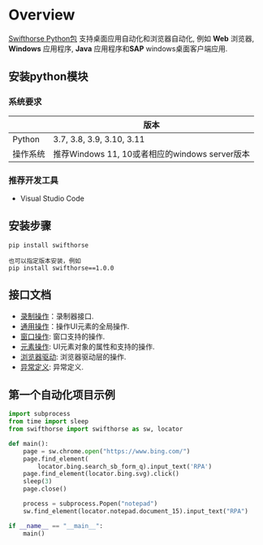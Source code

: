 # Overview  

[Swifthorse Python包](https://pypi.org/project/swifthorse/) 支持桌面应用自动化和浏览器自动化, 例如 **Web** 浏览器, **Windows** 应用程序, **Java** 应用程序和**SAP** windows桌面客户端应用.

## 安装python模块

### 系统要求​
|                     | 版本                 | 
|---------------------|------------------------------|
| Python              | 3.7, 3.8, 3.9, 3.10, 3.11    | 
| 操作系统             | 推荐Windows 11, 10或者相应的windows server版本|
 

### 推荐开发工具
- Visual Studio Code

## 安装步骤
```
pip install swifthorse

也可以指定版本安装，例如
pip install swifthorse==1.0.0
```

## 接口文档   
- [录制操作](./python/recorder/recorder.md)：录制器接口.
- [通用操作](./python/globalfunctions/globalfunctions.md)：操作UI元素的全局操作.  
- [窗口操作](./python/window/window.md): 窗口支持的操作.  
- [元素操作](./python/pageelement/pageelement.md): UI元素对象的属性和支持的操作.  
- [浏览器驱动](./python/webdriver/webdriver.md): 浏览器驱动层的操作. 
- [异常定义](./python/exceptions/exceptions.md): 异常定义.  

## 第一个自动化项目示例

```python
import subprocess
from time import sleep
from swifthorse import swifthorse as sw, locator

def main():
    page = sw.chrome.open("https://www.bing.com/")
    page.find_element(
        locator.bing.search_sb_form_q).input_text('RPA')
    page.find_element(locator.bing.svg).click()
    sleep(3)
    page.close()

    process = subprocess.Popen("notepad")
    sw.find_element(locator.notepad.document_15).input_text("RPA")

if __name__ == "__main__":
    main()
``` 